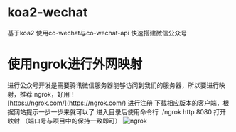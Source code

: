 # koa2-wechat

基于koa2 使用co-wechat与co-wechat-api 快速搭建微信公众号

# 使用ngrok进行外网映射

进行公众号开发是需要腾讯微信服务器能够访问到我们的服务器，所以要进行映射，推荐 ngrok，好用！  
[https://ngrok.com/](https://ngrok.com/)  进行注册
下载相应版本的客户端，根据网站提示一步一步来就可以了
进入目录后使用命令行 ./ngrok http 8080  打开映射 （端口号与项目中的保持一致即可）
![ngrok](https://github.com/TwoOld/koa2-wechat/screenshot/ngrok.png)
